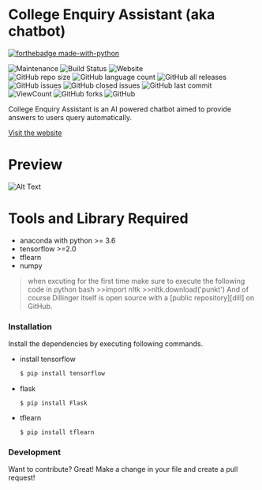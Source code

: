 # College Enquiry Assistant (aka chatbot)
[![forthebadge made-with-python](http://ForTheBadge.com/images/badges/made-with-python.svg)](https://www.python.org/) <br />

 ![Maintenance](https://img.shields.io/badge/Maintained%3F-yes-green.svg) 
 ![Build Status](https://travis-ci.org/joemccann/dillinger.svg?branch=master)
 ![Website](https://img.shields.io/website?down_color=brown&down_message=down&up_color=blue&up_message=online&url=https%3A%2F%2Frawchat.herokuapp.com%2F)  
 ![GitHub repo size](https://img.shields.io/github/repo-size/rawkush/chatbot) 
 ![GitHub language count](https://img.shields.io/github/languages/count/rawkush/chatbot)
 ![GitHub all releases](https://img.shields.io/github/downloads/rawkush/chatbot/total)
 ![GitHub issues](https://img.shields.io/github/issues-raw/rawkush/chatbot)
 ![GitHub closed issues](https://img.shields.io/github/issues-closed/rawkush/chatbot) 
 ![GitHub last commit](https://img.shields.io/github/last-commit/rawkush/chatbot) 
![ViewCount](https://views.whatilearened.today/views/github/rawkush/chatbot.svg)
 ![GitHub forks](https://img.shields.io/github/forks/rawkush/chatbot?label=fork&style=social) 
 ![GitHub](https://img.shields.io/github/license/rawkush/chatbot?style=plastic)

College Enquiry Assistant is an AI powered chatbot aimed to provide answers to users query automatically.

[Visit the website](https://rawchat.herokuapp.com/)

# Preview

![Alt Text](https://raw.githubusercontent.com/Rawkush/Chatbot/master/.github/gif.gif)


# Tools and Library Required
  - anaconda  with python >= 3.6
  - tensorflow >=2.0
  - tflearn
  - numpy
 
> when excuting for the first time make sure  to execute the following code in python bash
> \>>import nltk
> \>>nltk.download('punkt')
And of course Dillinger itself is open source with a [public repository][dill]
 on GitHub.

### Installation

Install the dependencies by executing following commands.

- install tensorflow
    ```sh
    $ pip install tensorflow
    ```
- flask
    ```
    $ pip install Flask
    
    ```
- tflearn
    ```
    $ pip install tflearn
    ```



### Development
Want to contribute? Great!
Make a change in your file and create a pull request!

